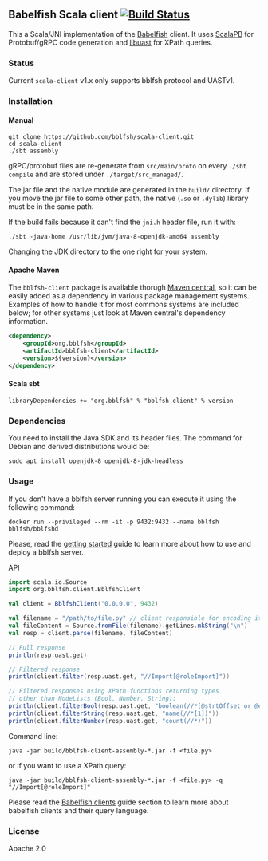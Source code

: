 ## Babelfish Scala client [![Build Status](https://travis-ci.org/bblfsh/scala-client.svg?branch=master)](https://travis-ci.org/bblfsh/scala-client)

This a Scala/JNI implementation of the [Babelfish](https://doc.bblf.sh/) client.
It uses [ScalaPB](https://scalapb.github.io/grpc.html) for Protobuf/gRPC code
generation and [libuast](https://github.com/bblfsh/libuast) for XPath queries.

### Status

Current `scala-client` v1.x only supports bblfsh protocol and UASTv1.

### Installation

#### Manual
```
git clone https://github.com/bblfsh/scala-client.git
cd scala-client
./sbt assembly
```

gRPC/protobuf files are re-generate from `src/main/proto` on every `./sbt compile`
and are stored under `./target/src_managed/`.

The jar file and the native module are generated in the `build/` directory. If
you move the jar file to some other path, the native (`.so` or `.dylib`)
library must be in the same path.

If the build fails because it can't find the `jni.h` header file, run it with:

```
./sbt -java-home /usr/lib/jvm/java-8-openjdk-amd64 assembly
```

Changing the JDK directory to the one right for your system.

#### Apache Maven

The `bblfsh-client` package is available thorugh [Maven
central](http://search.maven.org/#search%7Cga%7C1%7Cbblfsh), so it can be easily
added as a dependency in various package management systems.  Examples of how to
handle it for most commons systems are included below; for other systems just look
at Maven central's dependency information.

```xml
<dependency>
    <groupId>org.bblfsh</groupId>
    <artifactId>bblfsh-client</artifactId>
    <version>${version}</version>
</dependency>
```

#### Scala sbt

```
libraryDependencies += "org.bblfsh" % "bblfsh-client" % version
```

### Dependencies

You need to install the Java SDK and its header files. The command for
Debian and derived distributions would be:

```
sudo apt install openjdk-8 openjdk-8-jdk-headless
```

### Usage

If you don't have a bblfsh server running you can execute it using the following
command:

```
docker run --privileged --rm -it -p 9432:9432 --name bblfsh bblfsh/bblfshd
```

Please, read the [getting started](https://doc.bblf.sh/using-babelfish/getting-started.html)
guide to learn more about how to use and deploy a bblfsh server.

API
```scala
import scala.io.Source
import org.bblfsh.client.BblfshClient

val client = BblfshClient("0.0.0.0", 9432)

val filename = "/path/to/file.py" // client responsible for encoding it to utf-8
val fileContent = Source.fromFile(filename).getLines.mkString("\n")
val resp = client.parse(filename, fileContent)

// Full response
println(resp.uast.get)

// Filtered response
println(client.filter(resp.uast.get, "//Import[@roleImport]"))

// Filtered responses using XPath functions returning types
// other than NodeLists (Bool, Number, String):
println(client.filterBool(resp.uast.get, "boolean(//*[@strtOffset or @endOffset])"))
println(client.filterString(resp.uast.get, "name(//*[1])"))
println(client.filterNumber(resp.uast.get, "count(//*)"))
```

Command line:

```
java -jar build/bblfsh-client-assembly-*.jar -f <file.py>
```

or if you want to use a XPath query:

```
java -jar build/bblfsh-client-assembly-*.jar -f <file.py> -q "//Import[@roleImport]"
```

Please read the [Babelfish clients](https://doc.bblf.sh/user/language-clients.html)
guide section to learn more about babelfish clients and their query language.

### License

Apache 2.0
